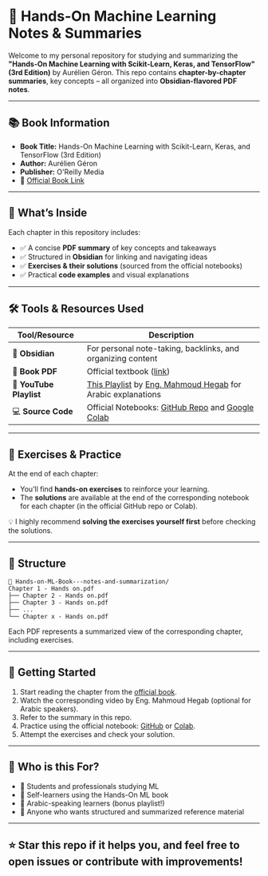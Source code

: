 # 📘 Hands-On Machine Learning Notes & Summaries

Welcome to my personal repository for studying and summarizing the **"Hands-On Machine Learning with Scikit-Learn, Keras, and TensorFlow" (3rd Edition)** by Aurélien Géron. This repo contains **chapter-by-chapter summaries**, key concepts – all organized into **Obsidian-flavored PDF notes**.

---

## 📚 Book Information

- **Book Title:** Hands-On Machine Learning with Scikit-Learn, Keras, and TensorFlow (3rd Edition)  
- **Author:** Aurélien Géron  
- **Publisher:** O'Reilly Media  
- 📖 [Official Book Link](https://www.oreilly.com/library/view/hands-on-machine-learning/9781492032632/)

---

## 🧠 What’s Inside

Each chapter in this repository includes:
- ✅ A concise **PDF summary** of key concepts and takeaways
- ✅ Structured in **Obsidian** for linking and navigating ideas
- ✅ **Exercises & their solutions** (sourced from the official notebooks)
- ✅ Practical **code examples** and visual explanations

---

## 🛠️ Tools & Resources Used

| Tool/Resource | Description |
|---------------|-------------|
| 🧠 **Obsidian** | For personal note-taking, backlinks, and organizing content |
| 📘 **Book PDF** | Official textbook ([link](https://www.oreilly.com/library/view/hands-on-machine-learning/9781492032632/)) |
| 🎥 **YouTube Playlist** | [This Playlist](https://youtube.com/playlist?list=PL1YWN9bMt3ODJnCNW1WqJ46tXVMCgdwTI&si=roz30oFIR8PMv92Q) by [Eng. Mahmoud Hegab](https://github.com/HEGAB7) for Arabic explanations |
| 💻 **Source Code** | Official Notebooks:  [GitHub Repo](https://github.com/ageron/handson-ml3)  and  [Google Colab](https://colab.research.google.com/github/ageron/handson-ml3/blob/main/)  |

---

## 🧪 Exercises & Practice

At the end of each chapter:
- You’ll find **hands-on exercises** to reinforce your learning.
- The **solutions** are available at the end of the corresponding notebook for each chapter (in the official GitHub repo or Colab).

💡 I highly recommend **solving the exercises yourself first** before checking the solutions.

---

## 📁 Structure
```
📂 Hands-on-ML-Book---notes-and-summarization/
Chapter 1 - Hands on.pdf
├── Chapter 2 - Hands on.pdf
├── Chapter 3 - Hands on.pdf
├── ...
└── Chapter x - Hands on.pdf
```
Each PDF represents a summarized view of the corresponding chapter, including exercises.

---

## 🚀 Getting Started

1. Start reading the chapter from the [official book](https://www.oreilly.com/library/view/hands-on-machine-learning/9781492032632/).
2. Watch the corresponding video by Eng. Mahmoud Hegab (optional for Arabic speakers).
3. Refer to the summary in this repo.
4. Practice using the official notebook: [GitHub](https://github.com/ageron/handson-ml3) or [Colab](https://colab.research.google.com/github/ageron/handson-ml3/blob/main/).
5. Attempt the exercises and check your solution.

---

## 🙋 Who is this For?

- 📌 Students and professionals studying ML
- 📌 Self-learners using the Hands-On ML book
- 📌 Arabic-speaking learners (bonus playlist!)
- 📌 Anyone who wants structured and summarized reference material

---

## ⭐ Star this repo if it helps you, and feel free to open issues or contribute with improvements!
